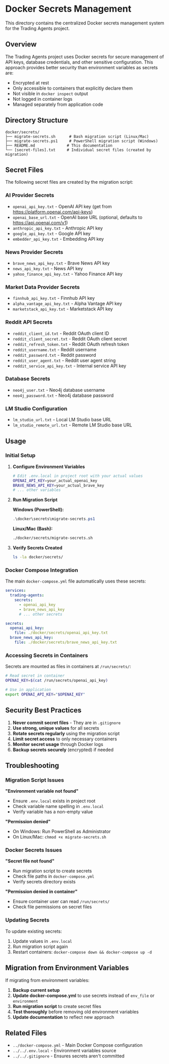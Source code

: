 # Docker Secrets Management

This directory contains the centralized Docker secrets management system for the Trading Agents project.

## Overview

The Trading Agents project uses Docker secrets for secure management of API keys, database credentials, and other sensitive configuration. This approach provides better security than environment variables as secrets are:

- Encrypted at rest
- Only accessible to containers that explicitly declare them
- Not visible in `docker inspect` output
- Not logged in container logs
- Managed separately from application code

## Directory Structure

```
docker/secrets/
├── migrate-secrets.sh      # Bash migration script (Linux/Mac)
├── migrate-secrets.ps1     # PowerShell migration script (Windows)
├── README.md              # This documentation
└── [secret-files].txt     # Individual secret files (created by migration)
```

## Secret Files

The following secret files are created by the migration script:

### AI Provider Secrets
- `openai_api_key.txt` - OpenAI API key (get from https://platform.openai.com/api-keys)
- `openai_base_url.txt` - OpenAI base URL (optional, defaults to https://api.openai.com/v1)
- `anthropic_api_key.txt` - Anthropic API key
- `google_api_key.txt` - Google API key
- `embedder_api_key.txt` - Embedding API key

### News Provider Secrets
- `brave_news_api_key.txt` - Brave News API key
- `news_api_key.txt` - News API key
- `yahoo_finance_api_key.txt` - Yahoo Finance API key

### Market Data Provider Secrets
- `finnhub_api_key.txt` - Finnhub API key
- `alpha_vantage_api_key.txt` - Alpha Vantage API key
- `marketstack_api_key.txt` - Marketstack API key

### Reddit API Secrets
- `reddit_client_id.txt` - Reddit OAuth client ID
- `reddit_client_secret.txt` - Reddit OAuth client secret
- `reddit_refresh_token.txt` - Reddit OAuth refresh token
- `reddit_username.txt` - Reddit username
- `reddit_password.txt` - Reddit password
- `reddit_user_agent.txt` - Reddit user agent string
- `reddit_service_api_key.txt` - Internal service API key

### Database Secrets
- `neo4j_user.txt` - Neo4j database username
- `neo4j_password.txt` - Neo4j database password

### LM Studio Configuration
- `lm_studio_url.txt` - Local LM Studio base URL
- `lm_studio_remote_url.txt` - Remote LM Studio base URL

## Usage

### Initial Setup

1. **Configure Environment Variables**
   ```bash
   # Edit .env.local in project root with your actual values
   OPENAI_API_KEY=your_actual_openai_key
   BRAVE_NEWS_API_KEY=your_actual_brave_key
   # ... other variables
   ```

2. **Run Migration Script**

   **Windows (PowerShell):**
   ```powershell
   .\docker\secrets\migrate-secrets.ps1
   ```

   **Linux/Mac (Bash):**
   ```bash
   ./docker/secrets/migrate-secrets.sh
   ```

3. **Verify Secrets Created**
   ```bash
   ls -la docker/secrets/
   ```

### Docker Compose Integration

The main `docker-compose.yml` file automatically uses these secrets:

```yaml
services:
  trading-agents:
    secrets:
      - openai_api_key
      - brave_news_api_key
      # ... other secrets

secrets:
  openai_api_key:
    file: ./docker/secrets/openai_api_key.txt
  brave_news_api_key:
    file: ./docker/secrets/brave_news_api_key.txt
```

### Accessing Secrets in Containers

Secrets are mounted as files in containers at `/run/secrets/`:

```bash
# Read secret in container
OPENAI_KEY=$(cat /run/secrets/openai_api_key)

# Use in application
export OPENAI_API_KEY="$OPENAI_KEY"
```

## Security Best Practices

1. **Never commit secret files** - They are in `.gitignore`
2. **Use strong, unique values** for all secrets
3. **Rotate secrets regularly** using the migration script
4. **Limit secret access** to only necessary containers
5. **Monitor secret usage** through Docker logs
6. **Backup secrets securely** (encrypted) if needed

## Troubleshooting

### Migration Script Issues

**"Environment variable not found"**
- Ensure `.env.local` exists in project root
- Check variable name spelling in `.env.local`
- Verify variable has a non-empty value

**"Permission denied"**
- On Windows: Run PowerShell as Administrator
- On Linux/Mac: `chmod +x migrate-secrets.sh`

### Docker Secrets Issues

**"Secret file not found"**
- Run migration script to create secrets
- Check file paths in `docker-compose.yml`
- Verify secrets directory exists

**"Permission denied in container"**
- Ensure container user can read `/run/secrets/`
- Check file permissions on secret files

### Updating Secrets

To update existing secrets:

1. Update values in `.env.local`
2. Run migration script again
3. Restart containers: `docker-compose down && docker-compose up -d`

## Migration from Environment Variables

If migrating from environment variables:

1. **Backup current setup**
2. **Update docker-compose.yml** to use secrets instead of `env_file` or `environment`
3. **Run migration script** to create secret files
4. **Test thoroughly** before removing old environment variables
5. **Update documentation** to reflect new approach

## Related Files

- `../docker-compose.yml` - Main Docker Compose configuration
- `../../.env.local` - Environment variables source
- `../../.gitignore` - Ensures secrets aren't committed
